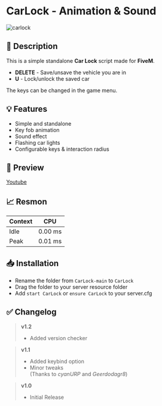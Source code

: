 # **CarLock - Animation & Sound**
![carlock](https://user-images.githubusercontent.com/79053058/181917361-14628cb9-864f-489f-8415-76731af59a59.png)

## :bookmark_tabs: **Description** 
This is a simple standalone **Car Lock** script made for **FiveM**.  

- **DELETE** - Save/unsave the vehicle you are in  
- **U** - Lock/unlock the saved car

The keys can be changed in the game menu.

## :bulb: **Features** 
- Simple and standalone
- Key fob animation
- Sound effect 
- Flashing car lights 
- Configurable keys & interaction radius

## :eyes: **Preview** 
[Youtube](https://youtu.be/p_MImN77A0k)

## 📈 Resmon
| Context | CPU |
| ------------- | ------------- |
| Idle | 0.00 ms  |
| Peak | 0.01 ms  |

## 📥 Installation
- Rename the folder from `CarLock-main` to `CarLock`
- Drag the folder to your server resource folder
- Add `start CarLock` or `ensure CarLock` to your server.cfg 

## :white_check_mark: **Changelog**
> **v1.2**
> - Added version checker

> **v1.1**
> - Added keybind option  
> - Minor tweaks  
> (Thanks to *cyanURP* and  *Geerdodagr8*)

> **v1.0**
> - Initial Release 
